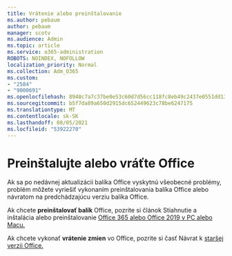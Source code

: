 ```yaml
---
title: Vrátenie alebo preinštalovanie
ms.author: pebaum
author: pebaum
manager: scotv
ms.audience: Admin
ms.topic: article
ms.service: o365-administration
ROBOTS: NOINDEX, NOFOLLOW
localization_priority: Normal
ms.collection: Adm_O365
ms.custom:
- "2584"
- "9000691"
ms.openlocfilehash: 8948c7a7c37be0e53c60d7d56cc118fc8eb49c2437e0551dd13b47cb1d683e85
ms.sourcegitcommit: b5f7da89a650d2915dc652449623c78be6247175
ms.translationtype: MT
ms.contentlocale: sk-SK
ms.lasthandoff: 08/05/2021
ms.locfileid: "53922270"
---
```

# <a name="reinstall-or-roll-back-office"></a>Preinštalujte alebo vráťte Office

Ak sa po nedávnej aktualizácii balíka Office vyskytnú všeobecné problémy, problém môžete vyriešiť vykonaním preinštalovania balíka Office alebo návratom na predchádzajúcu verziu balíka Office.

Ak chcete **preinštalovať balík** Office, pozrite si článok Stiahnutie a inštalácia alebo preinštalovanie [Office 365 alebo Office 2019 v PC alebo Macu.](https://support.office.com/article/download-and-install-or-reinstall-office-365-or-office-2019-on-a-pc-or-mac-4414eaaf-0478-48be-9c42-23adc4716658)

Ak chcete vykonať **vrátenie zmien** vo Office, pozrite si časť Návrat k [staršej verzii Office.](https://support.microsoft.com/help/2770432/how-to-revert-to-an-earlier-version-of-office-2013-or-office-2016-clic)
